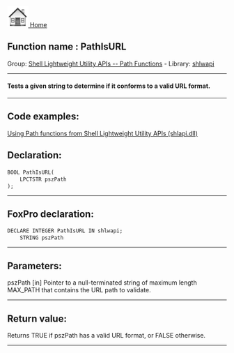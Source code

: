 [<img src="../../images/home.png"> Home ](https://github.com/VFPX/Win32API)  

## Function name : PathIsURL
Group: [Shell Lightweight Utility APIs -- Path Functions](../../functions_group.md#Shell_Lightweight_Utility_APIs_--_Path_Functions)  -  Library: [shlwapi](../../Libraries.md#shlwapi)  
***  


#### Tests a given string to determine if it conforms to a valid URL format.
***  


## Code examples:
[Using Path functions from Shell Lightweight Utility APIs (shlapi.dll)](../../samples/sample_178.md)  

## Declaration:
```foxpro  
BOOL PathIsURL(
    LPCTSTR pszPath
);  
```  
***  


## FoxPro declaration:
```foxpro  
DECLARE INTEGER PathIsURL IN shlwapi;
	STRING pszPath  
```  
***  


## Parameters:
pszPath 
[in] Pointer to a null-terminated string of maximum length MAX_PATH that contains the URL path to validate.  
***  


## Return value:
Returns TRUE if pszPath has a valid URL format, or FALSE otherwise.  
***  

